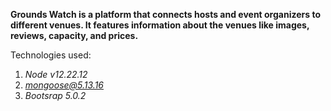 **Grounds Watch is a platform that connects hosts and event organizers to different venues. It features information about the venues like images, reviews, capacity, and prices.**

Technologies used:
1. *Node v12.22.12*
2. *mongoose@5.13.16*
3. *Bootsrap 5.0.2*